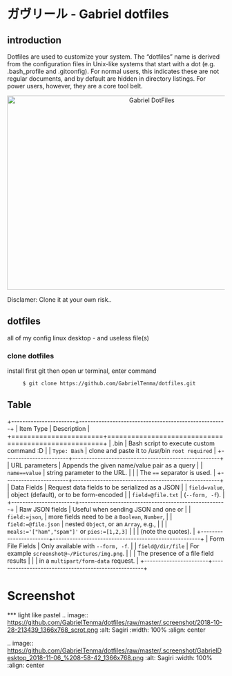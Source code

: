 
# ガヴリール - Gabriel dotfiles



## introduction

Dotfiles are used to customize your system. The “dotfiles” name is derived from the configuration files in Unix-like systems that start with a dot (e.g. .bash_profile and .gitconfig). For normal users, this indicates these are not regular documents, and by default are hidden in directory listings. For power users, however, they are a core tool belt.

<p align="center">
  <img src="https://i.imgur.com/nZj5mm1.png" alt="Gabriel DotFiles"
       width="654" height="450">
</p>

Disclamer: Clone it at your own risk.. 


## dotfiles


all of my config linux desktop - and useless file(s)


### clone dotfiles


install first git
then open ur terminal, enter command

```
     $ git clone https://github.com/GabrielTenma/dotfiles.git
```

## Table


+-----------------------+-----------------------------------------------------+
| Item Type             | Description                                         |
+=======================+=====================================================+
| .bin                  | Bash script to execute custom command :D            |
| ``Type: Bash``        | clone and paste it to /usr/bin ``root required``            |
+-----------------------+-----------------------------------------------------+
| URL parameters        | Appends the given name/value pair as a query        |
| ``name==value``       | string parameter to the URL.                        |
|                       | The ``==`` separator is used.                       |
+-----------------------+-----------------------------------------------------+
| Data Fields           | Request data fields to be serialized as a JSON      |
| ``field=value``,      | object (default), or to be form-encoded             |
| ``field=@file.txt``   | (``--form, -f``).                                   |
+-----------------------+-----------------------------------------------------+
| Raw JSON fields       | Useful when sending JSON and one or                 |
| ``field:=json``,      | more fields need to be a ``Boolean``, ``Number``,   |
| ``field:=@file.json`` | nested ``Object``, or an ``Array``,  e.g.,          |
|                       | ``meals:='["ham","spam"]'`` or ``pies:=[1,2,3]``    |
|                       | (note the quotes).                                  |
+-----------------------+-----------------------------------------------------+
| Form File Fields      | Only available with ``--form, -f``.                 |
| ``field@/dir/file``   | For example ``screenshot@~/Pictures/img.png``.      |
|                       | The presence of a file field results                |
|                       | in a ``multipart/form-data`` request.               |
+-----------------------+-----------------------------------------------------+






Screenshot
==========

*** light like pastel
.. image:: https://github.com/GabrielTenma/dotfiles/raw/master/.screenshot/2018-10-28-213439_1366x768_scrot.png
        :alt: Sagiri
        :width: 100%
        :align: center


.. image:: https://github.com/GabrielTenma/dotfiles/raw/master/.screenshot/GabrielDesktop_2018-11-06_%208-58-42_1366x768.png
         :alt: Sagiri
         :width: 100%
         :align: center

